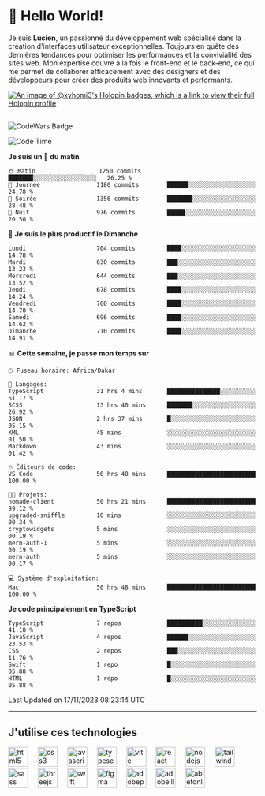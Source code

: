 # 👋 Hello World!

Je suis **Lucien**, un passionné du développement web spécialisé dans la création d'interfaces utilisateur exceptionnelles. Toujours en quête des dernières tendances pour optimiser les performances et la convivialité des sites web. Mon expertise couvre à la fois le front-end et le back-end, ce qui me permet de collaborer efficacement avec des designers et des développeurs pour créer des produits web innovants et performants.

[![An image of @xyhomi3's Holopin badges, which is a link to view their full Holopin profile](https://holopin.me/xyhomi3)](https://holopin.io/@xyhomi3)

##

![CodeWars Badge](https://www.codewars.com/users/xyhomi3/badges/small)

<!--START_SECTION:waka-->
![Code Time](http://img.shields.io/badge/Code%20Time-252%20hrs%2053%20mins-blue)

**Je suis un 🐤 du matin** 

```text
🌞 Matin                  1250 commits        ███████░░░░░░░░░░░░░░░░░░   26.25 % 
🌆 Journée                1180 commits        ██████░░░░░░░░░░░░░░░░░░░   24.78 % 
🌃 Soirée                 1356 commits        ███████░░░░░░░░░░░░░░░░░░   28.48 % 
🌙 Nuit                   976 commits         █████░░░░░░░░░░░░░░░░░░░░   20.50 % 
```
📅 **Je suis le plus productif le Dimanche** 

```text
Lundi                    704 commits         ████░░░░░░░░░░░░░░░░░░░░░   14.78 % 
Mardi                    630 commits         ███░░░░░░░░░░░░░░░░░░░░░░   13.23 % 
Mercredi                 644 commits         ███░░░░░░░░░░░░░░░░░░░░░░   13.52 % 
Jeudi                    678 commits         ████░░░░░░░░░░░░░░░░░░░░░   14.24 % 
Vendredi                 700 commits         ████░░░░░░░░░░░░░░░░░░░░░   14.70 % 
Samedi                   696 commits         ████░░░░░░░░░░░░░░░░░░░░░   14.62 % 
Dimanche                 710 commits         ████░░░░░░░░░░░░░░░░░░░░░   14.91 % 
```


📊 **Cette semaine, je passe mon temps sur** 

```text
🕑︎ Fuseau horaire: Africa/Dakar

💬 Langages: 
TypeScript               31 hrs 4 mins       ███████████████░░░░░░░░░░   61.17 % 
SCSS                     13 hrs 40 mins      ███████░░░░░░░░░░░░░░░░░░   26.92 % 
JSON                     2 hrs 37 mins       █░░░░░░░░░░░░░░░░░░░░░░░░   05.15 % 
XML                      45 mins             ░░░░░░░░░░░░░░░░░░░░░░░░░   01.50 % 
Markdown                 43 mins             ░░░░░░░░░░░░░░░░░░░░░░░░░   01.42 % 

🔥 Éditeurs de code: 
VS Code                  50 hrs 48 mins      █████████████████████████   100.00 % 

🐱‍💻 Projets: 
nomade-client            50 hrs 21 mins      █████████████████████████   99.12 % 
upgraded-sniffle         10 mins             ░░░░░░░░░░░░░░░░░░░░░░░░░   00.34 % 
cryptowidgets            5 mins              ░░░░░░░░░░░░░░░░░░░░░░░░░   00.19 % 
mern-auth-1              5 mins              ░░░░░░░░░░░░░░░░░░░░░░░░░   00.19 % 
mern-auth                5 mins              ░░░░░░░░░░░░░░░░░░░░░░░░░   00.17 % 

💻 Système d'exploitation: 
Mac                      50 hrs 48 mins      █████████████████████████   100.00 % 
```

**Je code principalement en TypeScript** 

```text
TypeScript               7 repos             ██████████░░░░░░░░░░░░░░░   41.18 % 
JavaScript               4 repos             ██████░░░░░░░░░░░░░░░░░░░   23.53 % 
CSS                      2 repos             ███░░░░░░░░░░░░░░░░░░░░░░   11.76 % 
Swift                    1 repo              █░░░░░░░░░░░░░░░░░░░░░░░░   05.88 % 
HTML                     1 repo              █░░░░░░░░░░░░░░░░░░░░░░░░   05.88 % 
```




 Last Updated on 17/11/2023 08:23:14 UTC
<!--END_SECTION:waka-->
---

## J'utilise ces technologies

<div align="left">
  <img src="https://skillicons.dev/icons?i=html" height="40" alt="html5 logo"  />
  <img width="12" />
  <img src="https://skillicons.dev/icons?i=css" height="40" alt="css3 logo"  />
  <img width="12" />
  <img src="https://skillicons.dev/icons?i=js" height="40" alt="javascript logo"  />
  <img width="12" />
  <img src="https://skillicons.dev/icons?i=ts" height="40" alt="typescript logo"  />
  <img width="12" />
  <img src="https://skillicons.dev/icons?i=vite" height="40" alt="vite logo"  />
  <img width="12" />
  <img src="https://skillicons.dev/icons?i=react" height="40" alt="react logo"  />
  <img width="12" />
  <img src="https://cdn.jsdelivr.net/gh/devicons/devicon/icons/nodejs/nodejs-original.svg" height="40" alt="nodejs logo"  />
  <img width="12" />
  <img src="https://skillicons.dev/icons?i=tailwind" height="40" alt="tailwindcss logo"  />
  <img width="12" />
  <img src="https://skillicons.dev/icons?i=sass" height="40" alt="sass logo"  />
  <img width="12" />
  <img src="https://skillicons.dev/icons?i=threejs" height="40" alt="threejs logo"  />
  <img width="12" />
  <img src="https://skillicons.dev/icons?i=swift" height="40" alt="swift logo"  />
  <img width="12" />
  <img src="https://skillicons.dev/icons?i=figma" height="40" alt="figma logo"  />
  <img width="12" />
  <img src="https://skillicons.dev/icons?i=ps" height="40" alt="adobephotoshop logo"  />
  <img width="12" />
  <img src="https://skillicons.dev/icons?i=ai" height="40" alt="adobeillustrator logo"  />
  <img width="12" />
  <img src="https://skillicons.dev/icons?i=ableton" height="40" alt="abletonlive logo"  />
</div>



